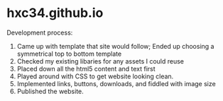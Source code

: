 # hxc34.github.io
Development process: 
1. Came up with template that site would follow; Ended up choosing a symmetrical top to bottom template
2. Checked my existing libaries for any assets I could reuse
3. Placed down all the html5 content and text first
4. Played around with CSS to get website looking clean.
5. Implemented links, buttons, downloads, and fiddled with image size
6. Published the website.

